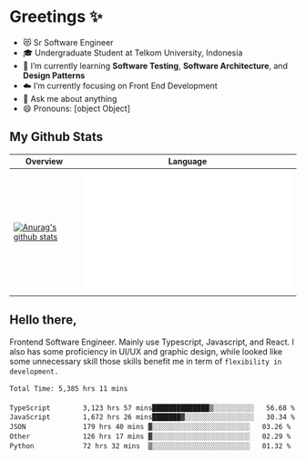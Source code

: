 # Greetings ✨
- 😻 Sr Software Engineer
- 🎓 Undergraduate Student at Telkom University, Indonesia
- 🌱 I’m currently learning **Software Testing**, **Software Architecture**, and **Design Patterns**
- ☁️ I’m currently focusing on Front End Development
- 💬 Ask me about anything
- 😄 Pronouns: [object Object]

## My Github Stats

| Overview | Language |
| --- | --- |
|[![Anurag's github stats](https://github-readme-stats.vercel.app/api?username=abui-am&count_private=true)](https://github.com/anuraghazra/github-readme-stats)|![Language](https://raw.githubusercontent.com/abui-am/stats/c6455f656dfce7acd3951e5ec5b25d72af0b2ee3/generated/languages.svg)|

## Hello there, 
Frontend Software Engineer. 
Mainly use Typescript, Javascript, and React. I also has some proficiency in UI/UX and graphic design, while looked like some unnecessary skill those skills benefit me in term of `flexibility in development.`


<!--START_SECTION:waka-->

```txt
Total Time: 5,385 hrs 11 mins

TypeScript        3,123 hrs 57 mins██████████████▒░░░░░░░░░░   56.68 %
JavaScript        1,672 hrs 26 mins███████▓░░░░░░░░░░░░░░░░░   30.34 %
JSON              179 hrs 40 mins ▓░░░░░░░░░░░░░░░░░░░░░░░░   03.26 %
Other             126 hrs 17 mins ▓░░░░░░░░░░░░░░░░░░░░░░░░   02.29 %
Python            72 hrs 32 mins  ▒░░░░░░░░░░░░░░░░░░░░░░░░   01.32 %
```

<!--END_SECTION:waka-->
